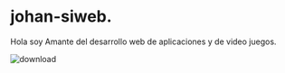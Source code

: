 # johan-siweb.
Hola soy Amante  del desarrollo web de aplicaciones y de video juegos.

![download](https://github.com/johansitoweb/johan-siweb/assets/147890607/f691bfb9-dfa9-4036-a4f8-37537c6d423e)
